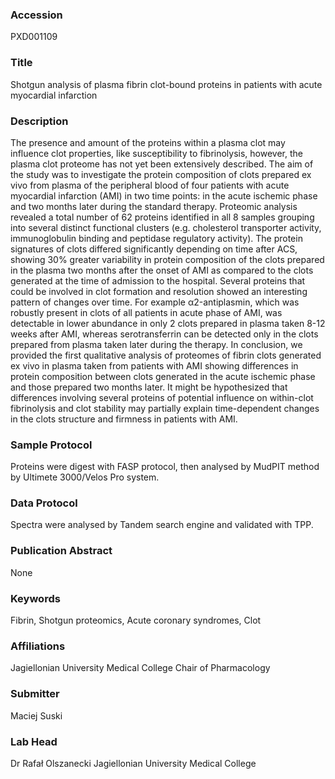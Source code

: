### Accession
PXD001109

### Title
Shotgun analysis of plasma fibrin clot-bound proteins in patients with acute myocardial infarction

### Description
The presence and amount of the proteins within a plasma clot may influence clot properties, like susceptibility to fibrinolysis, however, the plasma clot proteome has not yet been extensively described. The aim of the study was to investigate the protein composition of clots prepared ex vivo from plasma of the peripheral blood of four patients with acute myocardial infarction (AMI) in two time points: in the acute ischemic phase and two months later during the standard therapy.  Proteomic analysis revealed a total number of 62 proteins identified in all 8 samples grouping into several distinct functional clusters (e.g. cholesterol transporter activity, immunoglobulin binding and peptidase regulatory activity). The protein signatures of clots differed significantly depending on time after ACS, showing 30% greater variability in protein composition of the clots prepared in the plasma two months after the onset of AMI as compared to the clots generated at the time of admission to the hospital. Several proteins that could be involved in clot formation and resolution showed an interesting pattern of changes over time. For example α2-antiplasmin, which was robustly present in clots of all patients in acute phase of AMI, was detectable in lower abundance in only 2 clots prepared in plasma taken 8-12 weeks after AMI, whereas serotransferrin can be detected only in the clots prepared from plasma taken later during the therapy.  In conclusion, we provided the first qualitative analysis of proteomes of fibrin clots generated ex vivo in plasma taken from patients with AMI showing differences in protein composition between clots generated in the acute ischemic phase and those prepared two months later. It might be hypothesized that differences involving several proteins of potential influence on within-clot fibrinolysis and clot stability may partially explain time-dependent changes in the clots structure and firmness in patients with AMI.

### Sample Protocol
Proteins were digest with FASP protocol, then analysed by MudPIT method by Ultimete 3000/Velos Pro system.

### Data Protocol
Spectra were analysed by Tandem search engine and validated with TPP.

### Publication Abstract
None

### Keywords
Fibrin, Shotgun proteomics, Acute coronary syndromes, Clot

### Affiliations
Jagiellonian University Medical College
Chair of Pharmacology

### Submitter
Maciej Suski

### Lab Head
Dr Rafał Olszanecki
Jagiellonian University Medical College


